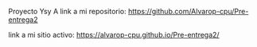 Proyecto Ysy A
link a mi repositorio: https://github.com/Alvarop-cpu/Pre-entrega2

link a mi sitio activo: https://alvarop-cpu.github.io/Pre-entrega2/
